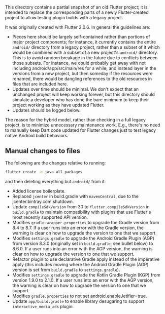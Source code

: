 This directory contains a partial snapshot of an old Flutter project; it is
intended to replace the corresponding parts of a newly Flutter-created project
to allow testing plugin builds with a legacy project.

It was originally created with Flutter 2.0.6. In general the guidelines are:
- Pieces here should be largely self-contained rather than portions of
  major project components; for instance, it currently contains the entire
  `android/` directory from a legacy project, rather than a subset of it
  which would be combined with a subset of a new project's `android/`
  directory. This is to avoid random breakage in the future due to
  conflicts between those subsets. For instance, we could probably get
  away with not including android/app/src/main/res for a while, and
  instead layer in the versions from a new project, but then someday
  if the resources were renamed, there would be dangling references to
  the old resources in files that are included here.
- Updates over time should be minimal. We don't expect that an unchanged
  project will keep working forever, but this directory should simulate
  a developer who has done the bare minimum to keep their project working
  as they have updated Flutter.
- Updates should be logged below.

The reason for the hybrid model, rather than checking in a full legacy
project, is to minimize unnecessary maintenance work. E.g., there's no
need to manually keep Dart code updated for Flutter changes just to
test legacy native Android build behaviors.

## Manual changes to files

The following are the changes relative to running:

```bash
flutter create -a java all_packages
```

and then deleting everything but `android/` from it:

- Added license boilerplate.
- Replaced `jcenter` in build.gradle with `mavenCentral`, due to the
  jcenter.bintray.com shutdown.
- Update `compileSdkVersion` from 30 to `flutter.compileSdkVersion` in
  `build.gradle` to maintain compatibility with plugins that use
  Flutter's most recently supported API version.
- Modifies `gradle-wrapper.properties` to upgrade the Gradle version
  from 8.4 to 8.7. If a user runs into an error with the Gradle
  version, the warning is clear on how to upgrade the version to
  one that we support.
- Modifies `settings.gradle` to upgrade the Android Gradle Plugin (AGP)
  from version 8.3.0 (originally set in `build.gradle`; see bullet below)
  to 8.6.0. If a user runs into an error with the AGP version, the warning
  is clear on how to upgrade the version to one that we support.
- Refactor plugin to use declarative Gradle apply instead of the
  imperative apply (this includes moving where the Android Gradle
  Plugin (AGP) version is set from `build.gradle` to `settings.gradle`).
- Modifies `settings.gradle` to upgrade the Kotlin Gradle Plugin (KGP)
  from version 1.9.0 to 2.1.0. If a user runs into an error with the AGP version,
  the warning is clear on how to upgrade the version to one that we support.
- Modifies `gradle.properties` to not set android.enableJetifier=true.
- Update `app/build.gradle` to enable library desugaring to support
  `interactive_media_ads` plugin.
